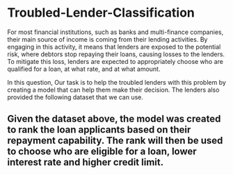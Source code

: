 # Troubled-Lender-Classification

For most financial institutions, such as banks and multi-finance companies, their main source of income is coming from their lending activities. By engaging in this activity, it means that lenders are exposed to the potential risk, where debtors stop repaying their loans, causing losses to the lenders. To mitigate this loss, lenders are expected to appropriately choose who are qualified for a loan, at what rate, and at what amount.  

In this question, Our task is to help the troubled lenders with this problem by creating a model that can help them make their decision. The lenders also provided the following dataset that we can use.

## Given the dataset above, the model was created to rank the loan applicants based on their repayment capability. The rank will then be used to choose who are eligible for a loan, lower interest rate and higher credit limit. 
